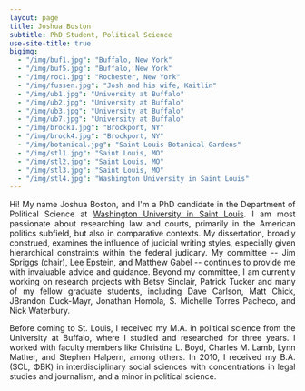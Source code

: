 ```yaml
---
layout: page
title: Joshua Boston
subtitle: PhD Student, Political Science
use-site-title: true
bigimg:
  - "/img/buf1.jpg": "Buffalo, New York"
  - "/img/buf5.jpg": "Buffalo, New York"
  - "/img/roc1.jpg": "Rochester, New York"
  - "/img/fussen.jpg": "Josh and his wife, Kaitlin"
  - "/img/ub1.jpg": "University at Buffalo"
  - "/img/ub2.jpg": "University at Buffalo"
  - "/img/ub3.jpg": "University at Buffalo"
  - "/img/ub7.jpg": "University at Buffalo"
  - "/img/brock1.jpg": "Brockport, NY"
  - "/img/brock4.jpg": "Brockport, NY"
  - "/img/botanical.jpg": "Saint Louis Botanical Gardens"
  - "/img/stl1.jpg": "Saint Louis, MO"
  - "/img/stl2.jpg": "Saint Louis, MO"
  - "/img/stl3.jpg": "Saint Louis, MO"
  - "/img/stl4.jpg": "Washington University in Saint Louis"
---
```


<p align="justify">Hi! My name Joshua Boston, and I'm a PhD candidate in the Department of Political Science at <a href="http://polisci.wustl.edu/" target="_blank">Washington University in Saint Louis</a>. I am most passionate about researching law and courts, primarily in the American politics subfield, but also in comparative contexts. My dissertation, broadly construed, examines the influence of judicial writing styles, especially given hierarchical constraints within the federal judicary. My committee -- Jim Spriggs (chair), Lee Epstein, and Matthew Gabel -- continues to provide me with invaluable advice and guidance. Beyond my committee, I am currently working on research projects with Betsy Sinclair, Patrick Tucker and many of my fellow graduate students, including Dave Carlson, Matt Chick, JBrandon Duck-Mayr, Jonathan Homola, S. Michelle Torres Pacheco, and Nick Waterbury.</p>

<p align="justify">Before coming to St. Louis, I received my M.A. in political science from the University at Buffalo, where I studied and researched for three years. I worked with faculty members like Christina L. Boyd, Charles M. Lamb, Lynn Mather, and Stephen Halpern, among others. In 2010, I received my B.A. (SCL, ΦΒΚ) in interdisciplinary social sciences with concentrations in legal studies and journalism, and a minor in political science.</p>

